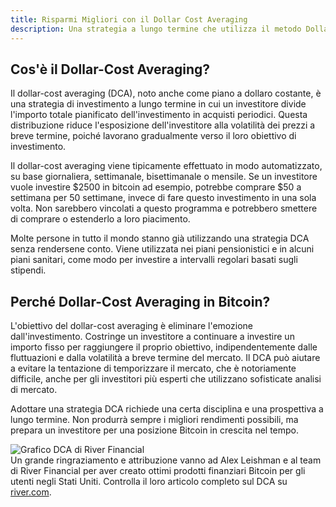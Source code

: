 ```yaml
---
title: Risparmi Migliori con il Dollar Cost Averaging
description: Una strategia a lungo termine che utilizza il metodo Dollar Cost Averaging (DCA) per risparmiare durante l'aumento volatile del valore di Bitcoin.
---
```


## Cos'è il Dollar-Cost Averaging?

Il dollar-cost averaging (DCA), noto anche come piano a dollaro costante, è una strategia di investimento a lungo termine in cui un investitore divide l'importo totale pianificato dell'investimento in acquisti periodici. Questa distribuzione riduce l'esposizione dell'investitore alla volatilità dei prezzi a breve termine, poiché lavorano gradualmente verso il loro obiettivo di investimento.

Il dollar-cost averaging viene tipicamente effettuato in modo automatizzato, su base giornaliera, settimanale, bisettimanale o mensile. Se un investitore vuole investire $2500 in bitcoin ad esempio, potrebbe comprare $50 a settimana per 50 settimane, invece di fare questo investimento in una sola volta. Non sarebbero vincolati a questo programma e potrebbero smettere di comprare o estenderlo a loro piacimento.

Molte persone in tutto il mondo stanno già utilizzando una strategia DCA senza rendersene conto. Viene utilizzata nei piani pensionistici e in alcuni piani sanitari, come modo per investire a intervalli regolari basati sugli stipendi.

## Perché Dollar-Cost Averaging in Bitcoin?

L'obiettivo del dollar-cost averaging è eliminare l'emozione dall'investimento. Costringe un investitore a continuare a investire un importo fisso per raggiungere il proprio obiettivo, indipendentemente dalle fluttuazioni e dalla volatilità a breve termine del mercato. Il DCA può aiutare a evitare la tentazione di temporizzare il mercato, che è notoriamente difficile, anche per gli investitori più esperti che utilizzano sofisticate analisi di mercato.

Adottare una strategia DCA richiede una certa disciplina e una prospettiva a lungo termine. Non produrrà sempre i migliori rendimenti possibili, ma prepara un investitore per una posizione Bitcoin in crescita nel tempo.

![Grafico DCA di River Financial](https://river.com/learn/images/articles/dollar-cost-averaging-bitcoin.png) <br /> Un grande ringraziamento e attribuzione vanno ad Alex Leishman e al team di River Financial per aver creato ottimi prodotti finanziari Bitcoin per gli utenti negli Stati Uniti. Controlla il loro articolo completo sul DCA su [river.com](https://river.com/learn/what-is-bitcoin/dollar-cost-averaging-bitcoin).